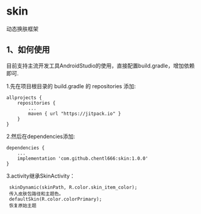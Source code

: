 # skin

动态换肤框架

## 1、如何使用
目前支持主流开发工具AndroidStudio的使用，直接配置build.gradle，增加依赖即可.
	
1.先在项目根目录的 build.gradle 的 repositories 添加:
```
allprojects {
    repositories {
        ...
        maven { url "https://jitpack.io" }
    }
}
```
2.然后在dependencies添加:
```
dependencies {
	...
	implementation 'com.github.chentl666:skin:1.0.0'
}
```
3.activity继承SkinActivity：
```
 skinDynamic(skinPath, R.color.skin_item_color);
 传入皮肤包路径和主题色。
 defaultSkin(R.color.colorPrimary);
 恢复原始主题
```

